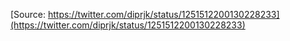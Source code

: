[Source: https://twitter.com/diprjk/status/1251512200130228233](https://twitter.com/diprjk/status/1251512200130228233)